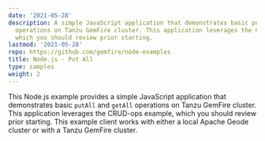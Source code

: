 ```yaml
---
date: '2021-05-28'
description: A simple JavaScript application that demonstrates basic putAll and getAll
  operations on Tanzu GemFire cluster. This application leverages the CRUD-ops example,
  which you should review prior starting.
lastmod: '2021-05-28'
repo: https://github.com/gemfire/node-examples
title: Node.js - Put All
type: samples
weight: 2
---
```


This Node.js example provides a simple JavaScript application that demonstrates basic `putAll` and `getAll` operations on Tanzu GemFire cluster. This application leverages the CRUD-ops example, which you should review prior starting. This example client works with either a local Apache Geode cluster or with a Tanzu GemFire cluster.